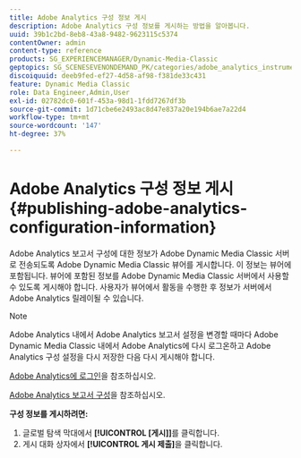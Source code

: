 ```yaml
---
title: Adobe Analytics 구성 정보 게시
description: Adobe Analytics 구성 정보를 게시하는 방법을 알아봅니다.
uuid: 39b1c2bd-8eb8-43a8-9482-9623115c5374
contentOwner: admin
content-type: reference
products: SG_EXPERIENCEMANAGER/Dynamic-Media-Classic
geptopics: SG_SCENESEVENONDEMAND_PK/categories/adobe_analytics_instrumentation_kit
discoiquuid: deeb9fed-ef27-4d58-af98-f381de33c431
feature: Dynamic Media Classic
role: Data Engineer,Admin,User
exl-id: 02782dc0-601f-453a-98d1-1fdd7267df3b
source-git-commit: 1d71cbe6e2493ac8d47e837a20e194b6ae7a22d4
workflow-type: tm+mt
source-wordcount: '147'
ht-degree: 37%

---
```


# Adobe Analytics 구성 정보 게시{#publishing-adobe-analytics-configuration-information}

Adobe Analytics 보고서 구성에 대한 정보가 Adobe Dynamic Media Classic 서버로 전송되도록 Adobe Dynamic Media Classic 뷰어를 게시합니다. 이 정보는 뷰어에 포함됩니다. 뷰어에 포함된 정보를 Adobe Dynamic Media Classic 서버에서 사용할 수 있도록 게시해야 합니다. 사용자가 뷰어에서 활동을 수행한 후 정보가 서버에서 Adobe Analytics 릴레이될 수 있습니다.

>[!NOTE]
>
>Adobe Analytics 내에서 Adobe Analytics 보고서 설정을 변경할 때마다 Adobe Dynamic Media Classic 내에서 Adobe Analytics에 다시 로그온하고 Adobe Analytics 구성 설정을 다시 저장한 다음 다시 게시해야 합니다.

[Adobe Analytics에 로그인](log-analytics.md#log_in_to_adobe_analytics)을 참조하십시오.

[Adobe Analytics 보고서 구성](configuring-analytics-reports.md#configuring_adobe_analytics_reports)을 참조하십시오.

**구성 정보를 게시하려면:**

1. 글로벌 탐색 막대에서 **[!UICONTROL [게시]]**&#x200B;를 클릭합니다.
1. 게시 대화 상자에서 **[!UICONTROL 게시 제출]**&#x200B;을 클릭합니다.
